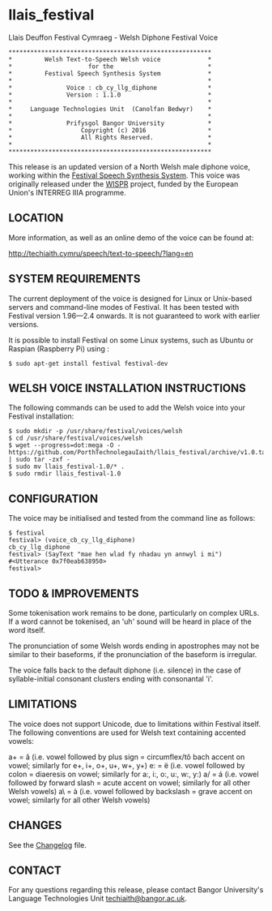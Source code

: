 # llais_festival
Llais Deuffon Festival Cymraeg - Welsh Diphone Festival Voice

```
********************************************************
*         Welsh Text-to-Speech Welsh voice             *
*                     for the                          *
*         Festival Speech Synthesis System             *
*                                                      *
*               Voice : cb_cy_llg_diphone              *
*               Version : 1.1.0                        *
*                                                      *
*     Language Technologies Unit  (Canolfan Bedwyr)    *
*                                                      *
*               Prifysgol Bangor University            *
*                   Copyright (c) 2016                 *
*                   All Rights Reserved.               * 
*                                                      *
********************************************************
```

This release is an updated version of a North Welsh male diphone voice, working within the [Festival Speech Synthesis System](http://www.cstr.ed.ac.uk/projects/festival/).
This voice was originally released under the [WISPR](http://www.e-gymraeg.org/wispr) project, funded by the European Union's INTERREG IIIA programme.

## LOCATION

More information, as well as an online demo of the voice can be found at:

http://techiaith.cymru/speech/text-to-speech/?lang=en

## SYSTEM REQUIREMENTS

The current deployment of the voice is designed for Linux or Unix-based servers and command-line modes of Festival. It has been tested with Festival version 1.96—2.4 onwards. It is not guaranteed to work with earlier versions.

It is possible to install Festival on some Linux systems, such as Ubuntu or Raspian (Raspberry Pi) using :

```
$ sudo apt-get install festival festival-dev
```

## WELSH VOICE INSTALLATION INSTRUCTIONS

The following commands can be used to add the Welsh voice into your Festival installation:

```
$ sudo mkdir -p /usr/share/festival/voices/welsh
$ cd /usr/share/festival/voices/welsh
$ wget --progress=dot:mega -O - https://github.com/PorthTechnolegauIaith/llais_festival/archive/v1.0.tar.gz | sudo tar -zxf -
$ sudo mv llais_festival-1.0/* .
$ sudo rmdir llais_festival-1.0
```

## CONFIGURATION

The voice may be initialised and tested from the command line as follows:

```
$ festival
festival> (voice_cb_cy_llg_diphone)
cb_cy_llg_diphone
festival> (SayText "mae hen wlad fy nhadau yn annwyl i mi")
#<Utterance 0x7f0eab638950>
festival>
```

## TODO & IMPROVEMENTS

Some tokenisation work remains to be done, particularly on complex URLs. If a word cannot be tokenised, an 'uh' sound will be heard in place of the word itself.

The pronunciation of some Welsh words ending in apostrophes may not be similar to their baseforms, if the pronunciation of the baseform is irregular.

The voice falls back to the default diphone (i.e. silence) in the case of syllable-initial consonant clusters ending with consonantal 'i'.

## LIMITATIONS

The voice does not support Unicode, due to limitations within Festival itself. The following conventions are used for Welsh text containing accented vowels:

a+ = â (i.e. vowel followed by plus sign = circumflex/tô bach accent on vowel; similarly for e+, i+, o+, u+, w+, y+)
e: = ë (i.e. vowel followed by colon = diaeresis on vowel; similarly for a:, i:, o:, u:, w:, y:)
a/ = á (i.e. vowel followed by forward slash = acute accent on vowel; similarly for all other Welsh vowels)
a\ = à (i.e. vowel followed by backslash = grave accent on vowel; similarly for all other Welsh vowels)

## CHANGES

See the [Changelog](Changelog) file.


## CONTACT

For any questions regarding this release, please contact Bangor University's Language Technologies Unit <techiaith@bangor.ac.uk>.

